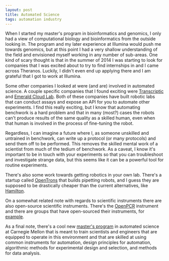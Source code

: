 ```yaml
---
layout: post
title: Automated Science
tags: automation industry
---
```



When I started my master's program in bioinformatics and genomics, I only had a view of computational biology and bioinformatics from the outside looking in. The program and my later experience at Illumina would push me towards genomics, but at this point I had a very shallow understanding of the field and envisioned myself working in any number of sub-areas. One kind of scary thought is that in the summer of 2014 I was starting to look for companies that I was excited about to try to find internships in and I came across Theranos. Luckily, I didn't even end up applying there and I am grateful that I got to work at Illumina.

Some other companies I looked at were (and are) involved in automated science. A couple specific companies that I found exciting were [Transcriptic](https://www.transcriptic.com/) and [Emerald Cloud Lab](https://www.emeraldcloudlab.com/). Both of these companies have built robotic labs that can conduct assays and expose an API for you to automate other experiments. I find this really exciting, but I know that automating benchwork is a hard problem and that in many (most?) cases the robots can't produce results of the same quality as a skilled human, even when that human is involved in the process of fine-tuning the robot.

Regardless, I can imagine a future where I, as someone unskilled and untrained in benchwork, can write up a protocol (or many protocols) and send them off to be performed. This removes the skilled mental work of a scientist from much of the tedium of benchwork. As a caveat, I know it's important to be in touch with your experiments so that you can troubleshoot and investigate strange data, but this seems like it can be a powerful tool for routine experiments.

There's also some work towards getting robotics in your own lab. There's a startup called [OpenTrons](https://opentrons.com/) that builds pipetting robots, and I guess they are supposed to be drastically cheaper than the current alternatives, like [Hamilton](https://www.hamiltoncompany.com/).

On a somewhat related note with regards to scientific instruments there are also open-source scientific instruments. There's the [OpenPCR](https://openpcr.org/) instrument and there are groups that have open-sourced their instruments, for [example](https://liorpachter.wordpress.com/2019/01/18/open-sourcing-bioinstruments/).

As a final note, there's a cool new [master's program](http://msas.cbd.cmu.edu/) in automated science at Carnegie Mellon that is meant to train scientists and engineers that are equipped to operate in this environment and that are skilled at using common instruments for automation, design principles for automation, algorithmic methods for experimental design and selection, and methods for data analysis.
